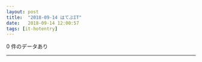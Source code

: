 ```yaml
---
layout: post
title:  "2018-09-14 はてぶIT"
date:   2018-09-14 12:00:57
tags: [it-hotentry]
---
```

0 件のデータあり

<hr>
